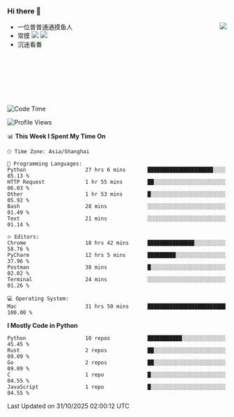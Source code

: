 ### Hi there 👋


<a href="https://github.com/yanlc39">
  <img align="right" src="https://github-readme-stats.vercel.app/api?username=yanlc39&show_icons=true&hide_border=true&icon_color=586069&title_color=a0a9af">
</a>

- 一位普普通通摸鱼人
- 常摸 ![](https://img.shields.io/badge/-Python-3e74a2?style=flat-square&logo=Python&logoColor=fff) ![](https://img.shields.io/badge/-C%2B%2B-brightgreen?style=flat-square)
- 沉迷看番



<br><br><br><br><br><br>


<!--START_SECTION:waka-->
![Code Time](http://img.shields.io/badge/Code%20Time-1%2C857%20hrs%2026%20mins-blue)

![Profile Views](http://img.shields.io/badge/Profile%20Views-0-blue)

📊 **This Week I Spent My Time On** 

```text
🕑︎ Time Zone: Asia/Shanghai

💬 Programming Languages: 
Python                   27 hrs 6 mins       █████████████████████░░░░   85.13 % 
HTTP Request             1 hr 55 mins        ██░░░░░░░░░░░░░░░░░░░░░░░   06.03 % 
Other                    1 hr 53 mins        █░░░░░░░░░░░░░░░░░░░░░░░░   05.92 % 
Bash                     28 mins             ░░░░░░░░░░░░░░░░░░░░░░░░░   01.49 % 
Text                     21 mins             ░░░░░░░░░░░░░░░░░░░░░░░░░   01.14 % 

🔥 Editors: 
Chrome                   18 hrs 42 mins      ███████████████░░░░░░░░░░   58.76 % 
PyCharm                  12 hrs 5 mins       █████████░░░░░░░░░░░░░░░░   37.96 % 
Postman                  38 mins             █░░░░░░░░░░░░░░░░░░░░░░░░   02.02 % 
Terminal                 24 mins             ░░░░░░░░░░░░░░░░░░░░░░░░░   01.26 % 

💻 Operating System: 
Mac                      31 hrs 50 mins      █████████████████████████   100.00 % 
```

**I Mostly Code in Python** 

```text
Python                   10 repos            ███████████░░░░░░░░░░░░░░   45.45 % 
Rust                     2 repos             ██░░░░░░░░░░░░░░░░░░░░░░░   09.09 % 
Go                       2 repos             ██░░░░░░░░░░░░░░░░░░░░░░░   09.09 % 
C                        1 repo              █░░░░░░░░░░░░░░░░░░░░░░░░   04.55 % 
JavaScript               1 repo              █░░░░░░░░░░░░░░░░░░░░░░░░   04.55 % 
```




 Last Updated on 31/10/2025 02:00:12 UTC
<!--END_SECTION:waka-->
